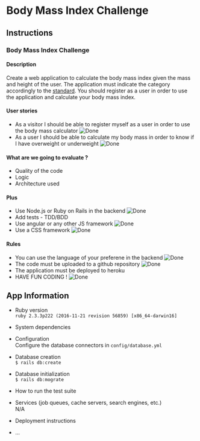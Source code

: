 # Body Mass Index Challenge

## Instructions

### Body Mass Index Challenge

#### Description
Create a web application to calculate the body mass index given the mass and height of the user. The application must indicate the category accordingly to the [standard](http://en.wikipedia.org/wiki/Body_mass_index#Categories). You should register as a user in order to use the application and calculate your body mass index.

#### User stories
* As a visitor I should be able to register myself as a user in order to use the body mass calculator ![Done](https://upload.wikimedia.org/wikipedia/en/archive/e/e4/20070211135919!Green_tick.png "Done")
* As a user I should be able to calculate my body mass in order to know if I have overweight or underweight ![Done](https://upload.wikimedia.org/wikipedia/en/archive/e/e4/20070211135919!Green_tick.png "Done")

#### What are we going to evaluate ?
* Quality of the code
* Logic
* Architecture used

#### Plus 
* Use Node.js or Ruby on Rails in the backend ![Done](https://upload.wikimedia.org/wikipedia/en/archive/e/e4/20070211135919!Green_tick.png "Done")
* Add tests - TDD/BDD
* Use angular or any other JS framework ![Done](https://upload.wikimedia.org/wikipedia/en/archive/e/e4/20070211135919!Green_tick.png "Done")
* Use a CSS framework ![Done](https://upload.wikimedia.org/wikipedia/en/archive/e/e4/20070211135919!Green_tick.png "Done")

#### Rules
* You can use the language of your preferene in the backend ![Done](https://upload.wikimedia.org/wikipedia/en/archive/e/e4/20070211135919!Green_tick.png "Done")
* The code must be uploaded to a github repository ![Done](https://upload.wikimedia.org/wikipedia/en/archive/e/e4/20070211135919!Green_tick.png "Done")
* The application must be deployed to heroku
* HAVE FUN CODING ! ![Done](https://upload.wikimedia.org/wikipedia/en/archive/e/e4/20070211135919!Green_tick.png "Done")

## App Information

* Ruby version  
`ruby 2.3.3p222 (2016-11-21 revision 56859) [x86_64-darwin16]`  

* System dependencies  

* Configuration  
Configure the database connectors in `config/database.yml`  

* Database creation  
`$ rails db:create`  

* Database initialization  
`$ rails db:mograte`  

* How to run the test suite  

* Services (job queues, cache servers, search engines, etc.)  
N/A  

* Deployment instructions  

* ...
